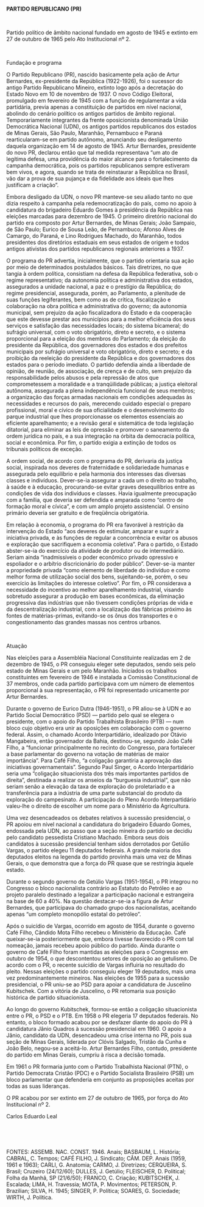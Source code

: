 **PARTIDO REPUBLICANO (PR)**

 

Partido político de âmbito nacional fundado em agosto de 1945 e extinto
em 27 de outubro de 1965 pelo Ato Institucional nº 2.

 

Fundação e programa

O Partido Republicano (PR), nascido basicamente pela ação de Artur
Bernardes, ex-presidente da República (1922-1926), foi o sucessor do
antigo Partido Republicano Mineiro, extinto logo após a decretação do
Estado Novo em 10 de novembro de 1937. O novo Código Eleitoral,
promulgado em fevereiro de 1945 com a função de regulamentar a vida
partidária, previa apenas a constituição de partidos em nível nacional,
abolindo do cenário político os antigos partidos de âmbito regional.
Temporariamente integrantes da frente oposicionista denominada União
Democrática Nacional (UDN), os antigos partidos republicanos dos estados
de Minas Gerais, São Paulo, Maranhão, Pernambuco e Paraná
rearticularam-se em partido autônomo, anunciando seu desligamento
daquela organização em 14 de agosto de 1945. Artur Bernardes, presidente
do novo PR, declarou então que tal medida representava “um ato de
legítima defesa, uma providência do maior alcance para o fortalecimento
da campanha democrática, pois os partidos republicanos sempre estiveram
bem vivos, e agora, quando se trata de reinstaurar a República no
Brasil, vão dar a prova de sua pujança e da fidelidade aos ideais que
lhes justificam a criação”.

Embora desligado da UDN, o novo PR manteve-se seu aliado tanto no que
dizia respeito à campanha pela redemocratização do país, como no apoio à
candidatura do brigadeiro Eduardo Gomes à presidência da República nas
eleições marcadas para dezembro de 1945. O primeiro diretório nacional
do partido era composto por Artur Bernardes, de Minas Gerais; João
Sampaio, de São Paulo; Eurico de Sousa Leão, de Pernambuco; Afonso Alves
de Camargo, do Paraná, e Lino Rodrigues Machado, do Maranhão, todos
presidentes dos diretórios estaduais em seus estados de origem e todos
antigos ativistas dos partidos republicanos regionais anteriores a 1937.

O programa do PR advertia, inicialmente, que o partido orientaria sua
ação por meio de determinados postulados básicos. Tais diretrizes, no
que tangia à ordem política, consistiam na defesa da República
federativa, sob o regime representativo; da autonomia política e
administrativa dos estados, assegurados a unidade nacional, a paz e o
prestígio da República; do regime presidencial, assegurada, porém, ao
Parlamento, a plenitude de suas funções legiferantes, bem como as de
crítica, fiscalização e colaboração na obra política e administrativa do
governo; da autonomia municipal, sem prejuízo da ação fiscalizadora do
Estado e da cooperação que este devesse prestar aos municípios para a
melhor eficiência dos seus serviços e satisfação das necessidades
locais; do sistema bicameral; do sufrágio universal, com o voto
obrigatório, direto e secreto, e o sistema proporcional para a eleição
dos membros do Parlamento; da eleição do presidente da República, dos
governadores dos estados e dos prefeitos municipais por sufrágio
universal e voto obrigatório, direto e secreto; e da proibição da
reeleição do presidente da República e dos governadores dos estados para
o período imediato. O partido defendia ainda a liberdade de opinião, de
reunião, de associação, de crença e de culto, sem prejuízo da
responsabilidade pelos abusos e pela repressão de atos que
comprometessem a moralidade e a tranqüilidade públicas; a justiça
eleitoral autônoma, assegurada a plena independência funcional de seus
membros; a organização das forças armadas nacionais em condições
adequadas às necessidades e recursos do país, merecendo cuidado especial
o preparo profissional, moral e cívico de sua oficialidade e o
desenvolvimento do parque industrial que lhes proporcionasse os
elementos essenciais ao eficiente aparelhamento; e a revisão geral e
sistemática de toda legislação ditatorial, para eliminar as leis de
opressão e promover o saneamento da ordem jurídica no país, e a sua
integração na órbita da democracia política, social e econômica. Por
fim, o partido exigia a extinção de todos os tribunais políticos de
exceção.

A ordem social, de acordo com o programa do PR, derivaria da justiça
social, inspirada nos deveres de fraternidade e solidariedade humanas e
assegurada pelo equilíbrio e pela harmonia dos interesses das diversas
classes e indivíduos. Dever-se-ia assegurar a cada um o direito ao
trabalho, à saúde e à educação, procurando-se evitar graves
desequilíbrios entre as condições de vida dos indivíduos e classes.
Havia igualmente preocupação com a família, que deveria ser defendida e
amparada como “centro de formação moral e cívica”, e com um amplo
projeto assistencial. O ensino primário deveria ser gratuito e de
freqüência obrigatória.

Em relação à economia, o programa do PR era favorável à restrição da
intervenção do Estado “aos deveres de estimular, amparar e suprir a
iniciativa privada, e às funções de regular a concorrência e evitar os
abusos e exploração que sacrifiquem a economia coletiva”. Para o
partido, o Estado abster-se-ia do exercício da atividade de produtor ou
de intermediário. Seriam ainda “inadmissíveis o poder econômico privado
opressivo e espoliador e o arbítrio discricionário do poder público”.
Dever-se-ia manter a propriedade privada “como elemento de liberdade do
indivíduo e como melhor forma de utilização social dos bens,
sujeitando-se, porém, o seu exercício às limitações do interesse
coletivo”. Por fim, o PR considerava a necessidade do incentivo ao
melhor aparelhamento industrial, visando sobretudo assegurar a produção
em bases econômicas, da eliminação progressiva das indústrias que não
tivessem condições próprias de vida e da descentralização industrial,
com a localização das fábricas próximo às fontes de matérias-primas,
evitando-se os ônus dos transportes e o congestionamento das grandes
massas nos centros urbanos.

 

Atuação

Nas eleições para a Assembléia Nacional Constituinte realizadas em 2 de
dezembro de 1945, o PR conseguiu eleger sete deputados, sendo seis pelo
estado de Minas Gerais e um pelo Maranhão. Iniciados os trabalhos
constituintes em fevereiro de 1946 e instalada a Comissão Constitucional
de 37 membros, onde cada partido participava com um número de elementos
proporcional à sua representação, o PR foi representado unicamente por
Artur Bernardes.

Durante o governo de Eurico Dutra (1946-1951), o PR aliou-se à UDN e ao
Partido Social Democrático (PSD) — partido pelo qual se elegera o
presidente, com o apoio do Partido Trabalhista Brasileiro (PTB) — num
bloco cujo objetivo era unir as oposições em colaboração com o governo
federal. Assim, o chamado Acordo Interpartidário, idealizado por Otávio
Mangabeira, então governador da Bahia, destinou-se, segundo João Café
Filho, a “funcionar principalmente no recinto do Congresso, para
fortalecer a base parlamentar do governo na votação de matérias de maior
importância”. Para Café Filho, “a coligação garantiria a aprovação das
iniciativas governamentais”. Segundo Paul Singer, o Acordo
Interpartidário seria uma “coligação situacionista dos três mais
importantes partidos de direita”, destinada a realizar os anseios da
“burguesia industrial”, que não seriam senão a elevação da taxa de
exploração do proletariado e a transferência para a indústria de uma
parte substancial do produto da exploração do campesinato. A
participação do Pleno Acordo Interpartidário valeu-lhe o direito de
escolher um nome para o Ministério da Agricultura.

Uma vez desencadeados os debates relativos à sucessão presidencial, o PR
apoiou em nível nacional a candidatura do brigadeiro Eduardo Gomes,
endossada pela UDN, ao passo que a seção mineira do partido se decidiu
pelo candidato pessedista Cristiano Machado. Embora seus dois candidatos
à sucessão presidencial tenham sidos derrotados por Getúlio Vargas, o
partido elegeu 11 deputados federais. A grande maioria dos deputados
eleitos na legenda do partido provinha mais uma vez de Minas Gerais, o
que demonstra que a força do PR quase que se restringia àquele estado.

Durante o segundo governo de Getúlio Vargas (1951-1954), o PR integrou
no Congresso o bloco nacionalista contrário ao Estatuto do Petróleo e ao
projeto paralelo destinado a legalizar a participação nacional e
estrangeira na base de 60 a 40%. Na questão destacar-se-ia a figura de
Artur Bernardes, que participava do chamado grupo dos nacionalistas,
aceitando apenas “um completo monopólio estatal do petróleo”.

Após o suicídio de Vargas, ocorrido em agosto de 1954, durante o governo
Café Filho, Cândido Mota Filho recebeu o Ministério da Educação. Café
queixar-se-ia posteriormente que, embora tivesse favorecido o PR com tal
nomeação, jamais recebeu apoio público do partido. Ainda durante o
governo de Café Filho foram mantidas as eleições para o Congresso em
outubro de 1954, o que descontentou setores de oposição ao getulismo. De
acordo com o PR, o recente suicídio de Vargas influiria no resultado do
pleito. Nessas eleições o partido conseguiu eleger 19 deputados, mais
uma vez predominantemente mineiros. Nas eleições de 1955 para a sucessão
presidencial, o PR uniu-se ao PSD para apoiar a candidatura de Juscelino
Kubitschek. Com a vitória de Juscelino, o PR retomaria sua posição
histórica de partido situacionista.

Ao longo do governo Kubitschek, formou-se então a coligação
situacionista entre o PR, o PSD e o PTB. Em 1958 o PR elegeria 17
deputados federais. No entanto, o bloco formado acabou por se desfazer
diante do apoio do PR à candidatura Jânio Quadros à sucessão
presidencial em 1960. O apoio a Jânio, candidato da UDN, desencadeou uma
crise interna no PR, pois sua seção de Minas Gerais, liderada por Clóvis
Salgado, Tristão da Cunha e João Belo, negou-se a aceitá-lo. Artur
Bernardes Filho, contudo, presidente do partido em Minas Gerais, cumpriu
à risca a decisão tomada.

Em 1961 o PR formaria junto com o Partido Trabalhista Nacional (PTN), o
Partido Democrata Cristão (PDC) e o Partido Socialista Brasileiro (PSB)
um bloco parlamentar que defenderia em conjunto as proposições aceitas
por todas as suas lideranças.

O PR acabou por ser extinto em 27 de outubro de 1965, por força do Ato
Institucional nº 2.

Carlos Eduardo Leal

 

 

FONTES: ASSEMB. NAC. CONST. 1946. Anais; BASBAUM, L. História; CABRAL,
C. Tempos; CAFÉ FILHO, J. Sindicato; CÂM. DEP. Anais (1959, 1961 e
1963); CARLI, G. Anatomia; CARMO, J. Diretrizes; CERQUEIRA, S. Brasil;
Cruzeiro (24/12/60); DULLES, J. Getúlio; FLEISCHER, D. Political; Folha
da Manhã, SP (21/6/50); FRANCO, C. Criação; KUBITSCHEK, J. Escalada;
LIMA, H. Travessia; MOTA, P. Movimentos; PETERSON, P. Brazilian; SILVA,
H. 1945; SINGER, P. Política; SOARES, G. Sociedade; WIRTH, J. Política.

 
